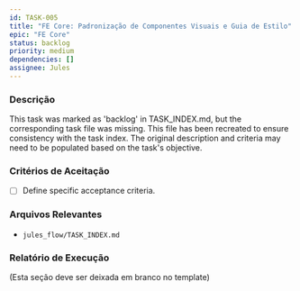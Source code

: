 ```yaml
---
id: TASK-005
title: "FE Core: Padronização de Componentes Visuais e Guia de Estilo"
epic: "FE Core"
status: backlog
priority: medium
dependencies: []
assignee: Jules
---
```


### Descrição

This task was marked as 'backlog' in TASK_INDEX.md, but the corresponding task file was missing. This file has been recreated to ensure consistency with the task index. The original description and criteria may need to be populated based on the task's objective.

### Critérios de Aceitação

- [ ] Define specific acceptance criteria.

### Arquivos Relevantes

* `jules_flow/TASK_INDEX.md`

### Relatório de Execução

(Esta seção deve ser deixada em branco no template)
